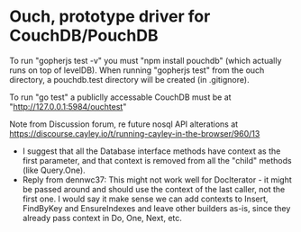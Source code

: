 # Ouch, prototype driver for CouchDB/PouchDB

To run "gopherjs test -v" you must "npm install pouchdb" (which actually runs on top of levelDB). 
When running "gopherjs test" from the ouch directory, a pouchdb.test directory will be created (in .gitignore).

To run "go test" a publiclly accessable CouchDB must be at "http://127.0.0.1:5984/ouchtest"

Note from Discussion forum, re future nosql API alterations at https://discourse.cayley.io/t/running-cayley-in-the-browser/960/13

* I suggest that all the Database interface methods have context as the first parameter, and that context is removed from all the "child" methods (like Query.One).
* Reply from dennwc37: This might not work well for DocIterator - it might be passed around and should use the context of the last caller, not the first one. I would say it make sense we can add contexts to Insert, FindByKey and EnsureIndexes and leave other builders as-is, since they already pass context in Do, One, Next, etc.

